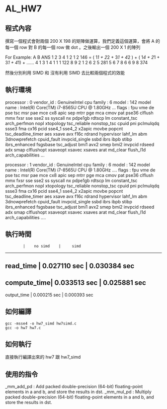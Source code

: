 # AL_HW7

## 程式內容

撰寫一個程式會對兩個 200 X 198 的矩陣做運算，我們定義這個運算，會將 A 的每一個 row 對 B 的每一個 row 做 dot 。之後輸出一個 200 X 1 的陣列

For Example:
A         B         ANS
1 2 3 4   1 2 1 2   146 = ( 1*1 + 2*2 + 3*1 + 4*2 ) + ( 1*4 + 2*1 + 3*1 + 4*1) + ......
4 1 3 1   4 1 1 1   122
8 9 2 1   2 6 2 5   281
5 6 7 8   6 6 9 8   374

然後分別利用 SIMD 和 沒有利用 SIMD 去比較兩個程式的效能

## 執行環境

processor	: 0
vendor_id	: GenuineIntel
cpu family	: 6
model		: 142
model name	: Intel(R) Core(TM) i7-8565U CPU @ 1.80GHz
...
flags		: fpu vme de pse tsc msr pae mce cx8 apic sep mtrr pge mca cmov pat pse36 clflush mmx fxsr sse sse2 ss syscall nx pdpe1gb rdtscp lm constant_tsc arch_perfmon nopl xtopology tsc_reliable nonstop_tsc cpuid pni pclmulqdq ssse3 fma cx16 pcid sse4_1 sse4_2 x2apic movbe popcnt tsc_deadline_timer aes xsave avx f16c rdrand hypervisor lahf_lm abm 3dnowprefetch cpuid_fault invpcid_single ssbd ibrs ibpb stibp ibrs_enhanced fsgsbase tsc_adjust bmi1 avx2 smep bmi2 invpcid rdseed adx smap clflushopt xsaveopt xsavec xsaves arat md_clear flush_l1d arch_capabilities
...

processor	: 1
vendor_id	: GenuineIntel
cpu family	: 6
model		: 142
model name	: Intel(R) Core(TM) i7-8565U CPU @ 1.80GHz
....
flags		: fpu vme de pse tsc msr pae mce cx8 apic sep mtrr pge mca cmov pat pse36 clflush mmx fxsr sse sse2 ss syscall nx pdpe1gb rdtscp lm constant_tsc arch_perfmon nopl xtopology tsc_reliable nonstop_tsc cpuid pni pclmulqdq ssse3 fma cx16 pcid sse4_1 sse4_2 x2apic movbe popcnt tsc_deadline_timer aes xsave avx f16c rdrand hypervisor lahf_lm abm 3dnowprefetch cpuid_fault invpcid_single ssbd ibrs ibpb stibp ibrs_enhanced fsgsbase tsc_adjust bmi1 avx2 smep bmi2 invpcid rdseed adx smap clflushopt xsaveopt xsavec xsaves arat md_clear flush_l1d arch_capabilities
....

## 執行時間
            |    no simd    |     simd
-------------------------------------------
read_time   | 0.027110 sec  | 0.030384 sec
-------------------------------------------
compute_time| 0.033513 sec  | 0.025881 sec
-------------------------------------------
output_time | 0.000215 sec  | 0.000393 sec

## 如何編譯

	gcc -msse4 -o hw7_simd hw7simd.c
	gcc -o hw7 hw7.c

## 如何執行

  直接執行編譯出來的 hw7 跟 hw7_simd

## 使用的指令
  
  _mm_add_pd : Add packed double-precision (64-bit) floating-point elements in a and b, and store the results in dst.
  _mm_mul_pd : Multiply packed double-precision (64-bit) floating-point elements in a and b, and store the results in dst.
  

